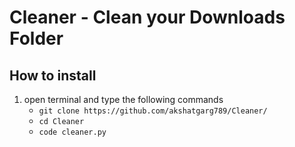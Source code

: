 # Cleaner - Clean your Downloads Folder
## How to install
1. open terminal  and type the following commands
      - `git clone https://github.com/akshatgarg789/Cleaner/`
      - `cd Cleaner`
      - `code cleaner.py`
